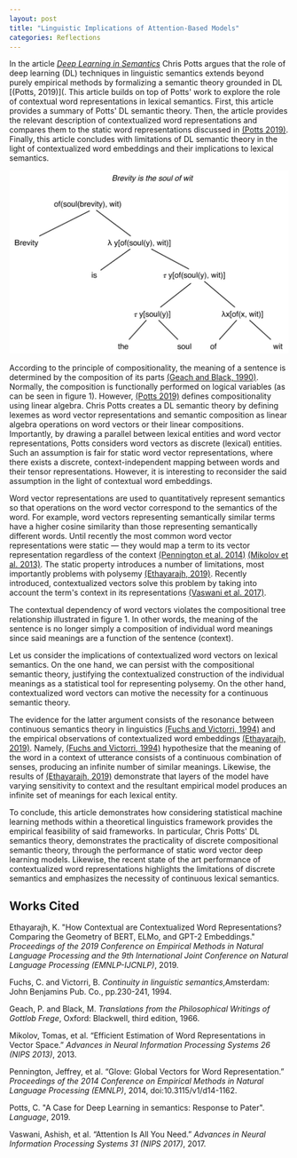 ```yaml
---
layout: post
title: "Linguistic Implications of Attention-Based Models"
categories: Reflections
---
```



In the article [_Deep Learning in Semantics_](https://doi.org/10.1353/lan.2019.0003) Chris Potts argues that the role of deep learning (DL) techniques in linguistic semantics extends beyond purely empirical methods by formalizing a semantic theory grounded in DL [(Potts, 2019)](. This article builds on top of Potts' work to explore the role of contextual word representations in lexical semantics. First, this article provides a summary of Potts' DL semantic theory. Then, the article provides the relevant description of contextualized word representations and compares them to the static word representations discussed in [(Potts 2019)](https://doi.org/10.1353/lan.2019.0003). Finally, this article concludes with limitations of DL semantic theory in the light of contextualized word embeddings and their implications to lexical semantics. 

![Compositional analysis of "Brevity is the soul of wit"](/assets/contextsem/Tree.jpg)

According to the principle of compositionality, the meaning of a sentence is determined by the composition of its parts [(Geach and Black, 1990)](https://doi.org/10.2307/2266365). Normally, the composition is functionally performed on logical variables (as can be seen in figure 1). However, [(Potts 2019)](https://doi.org/10.1353/lan.2019.0003) defines compositionality using linear algebra. Chris Potts creates a DL semantic theory by defining lexemes as word vector representations and semantic composition as linear algebra operations on word vectors or their linear compositions. Importantly, by drawing a parallel between lexical entities and word vector representations, Potts considers word vectors as discrete (lexical) entities. Such an assumption is fair for static word vector representations, where there exists a discrete, context-independent mapping between words and their tensor representations. However, it is interesting to reconsider the said assumption in the light of contextual word embeddings. 

Word vector representations are used to quantitatively represent semantics so that operations on the word vector correspond to the semantics of the word. For example, word vectors representing semantically similar terms have a higher cosine similarity than those representing semantically different words. Until recently the most common word vector representations were static — they would map a term to its vector representation regardless of the context [(Pennington et al. 2014)](https://www.aclweb.org/anthology/D14-1162.pdf) [(Mikolov et al. 2013)](https://papers.nips.cc/paper/5021-distributed-representations-of-words-and-phrases-and-their-compositionality.pdf). The static property introduces a number of limitations, most importantly problems with polysemy [(Ethayarajh, 2019)](https://www.aclweb.org/anthology/D19-1006.pdf). Recently introduced, contextualized vectors solve this problem by taking into account the term's context in its representations [(Vaswani et al. 2017)](https://arxiv.org/pdf/1706.03762).

The contextual dependency of word vectors violates the compositional tree relationship illustrated in figure 1. In other words, the meaning of the sentence is no longer simply a composition of individual word meanings since said meanings are a function of the sentence (context).

Let us consider the implications of contextualized word vectors on lexical semantics. On the one hand, we can persist with the compositional semantic theory, justifying the contextualized construction of the individual meanings as a statistical tool for representing polysemy. On the other hand, contextualized word vectors can motive the necessity for a continuous semantic theory.

The evidence for the latter argument consists of the resonance between continuous semantics theory in linguistics [(Fuchs and Victorri, 1994)](https://doi.org/10.1075/lis.19) and the empirical observations of contextualized word embeddings [(Ethayarajh, 2019)](https://www.aclweb.org/anthology/D19-1006.pdf). Namely, [(Fuchs and Victorri, 1994)](https://doi.org/10.1075/lis.19) hypothesize that the meaning of the word in a context of utterance consists of a continuous combination of senses, producing an infinite number of similar meanings. Likewise, the results of [(Ethayarajh, 2019)](https://www.aclweb.org/anthology/D19-1006.pdf) demonstrate that layers of the model have varying sensitivity to context and the resultant empirical model produces an infinite set of meanings for each lexical entity. 

To conclude, this article demonstrates how considering statistical machine learning methods within a theoretical linguistics framework provides the empirical feasibility of said frameworks. In particular, Chris Potts' DL semantics theory, demonstrates the practicality of discrete compositional semantic theory, through the performance of static word vector deep learning models. Likewise, the recent state of the art performance of contextualized word representations highlights the limitations of discrete semantics and emphasizes the necessity of continuous lexical semantics. 

## Works Cited

Ethayarajh, K. "How Contextual are Contextualized Word Representations? Comparing the Geometry of BERT, ELMo, and GPT-2 Embeddings." _Proceedings of the 2019 Conference on Empirical Methods in Natural Language Processing and the 9th International Joint Conference on Natural Language Processing (EMNLP-IJCNLP)_, 2019.

Fuchs, C. and Victorri, B. _Continuity in linguistic semantics_,Amsterdam: John Benjamins Pub. Co., pp.230-241, 1994.

Geach, P. and Black, M. _Translations from the Philosophical Writings of Gottlob Frege_, Oxford: Blackwell, third edition, 1966.

Mikolov, Tomas, et al. “Efficient Estimation of Word Representations in Vector Space.” _Advances in Neural Information Processing Systems 26 (NIPS 2013)_, 2013.

Pennington, Jeffrey, et al. “Glove: Global Vectors for Word Representation.” _Proceedings of the 2014 Conference on Empirical Methods in Natural Language Processing (EMNLP)_, 2014, doi:10.3115/v1/d14-1162.

Potts, C. "A Case for Deep Learning in semantics: Response to Pater". _Language_, 2019.

Vaswani, Ashish, et al. “Attention Is All You Need.” _Advances in Neural Information Processing Systems 31 (NIPS 2017)_, 2017.
